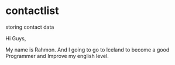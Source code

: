 # contactlist
storing contact data


Hi Guys,

My name is Rahmon. And I going to go to Iceland to become a good Programmer and Improve my english level.

